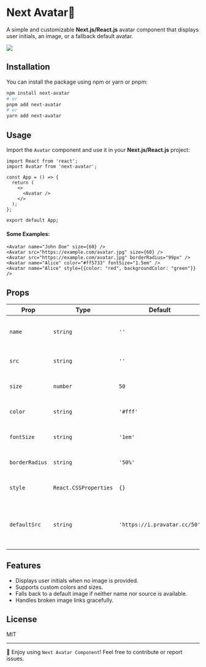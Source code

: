 # Next Avatar👤

A simple and customizable **Next.js/React.js** avatar component that displays user initials, an image, or a fallback default avatar.

<img src="https://raw.githubusercontent.com/Md-Asikuzzaman/next-avatar/refs/heads/main/docs/example.png"/>

## Installation

You can install the package using npm or yarn or pnpm:

```sh
npm install next-avatar
# or
pnpm add next-avatar
# or
yarn add next-avatar
```

## Usage

Import the `Avatar` component and use it in your **Next.js/React.js** project:

```tsx
import React from 'react';
import Avatar from 'next-avatar';

const App = () => {
  return (
    <>
      <Avatar />
    </>
  );
};

export default App;
```

#### Some Examples:

```tsx
<Avatar name="John Doe" size={60} />
<Avatar src="https://example.com/avatar.jpg" size={60} />
<Avatar src="https://example.com/avatar.jpg" borderRadius="99px" />
<Avatar name="Alice" color="#ff5733" fontSize="1.5em" />
<Avatar name="Alice" style={{color: "red", backgroundColor: "green"}} />
```

## Props

| Prop           | Type                  | Default                      | Description                                            |
| -------------- | --------------------- | ---------------------------- | ------------------------------------------------------ |
| `name`         | `string`              | `''`                         | The name used to generate initials.                    |
| `src`          | `string`              | `''`                         | The image source URL.                                  |
| `size`         | `number`              | `50`                         | The avatar size (width & height).                      |
| `color`        | `string`              | `'#fff'`                     | The text color for initials.                           |
| `fontSize`     | `string`              | `'1em'`                      | The font size for initials.                            |
| `borderRadius` | `string`              | `'50%'`                      | The border radius of the avatar.                       |
| `style`        | `React.CSSProperties` | `{}`                         | Additional inline styles.                              |
| `defaultSrc`   | `string`              | `'https://i.pravatar.cc/50'` | Fallback image URL when no name or source is provided. |

## Features

- Displays user initials when no image is provided.
- Supports custom colors and sizes.
- Falls back to a default image if neither name nor source is available.
- Handles broken image links gracefully.

## License

MIT

---

🎉 Enjoy using `Next Avatar Component`! Feel free to contribute or report issues.
